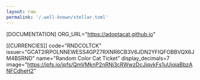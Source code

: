 ```yaml
---
layout: raw
permalink: '/.well-known/stellar.toml'
---
```

[DOCUMENTATION]
ORG_URL="https://adoptacat.github.io"

[[CURRENCIES]]
code="RNDCOLTCK"
issuer="GCAT2IRPOLNNEWESS4GPZ7RXNR6CB3V6JDN2YFIQFOBBVQX6JM4BSRND"
name="Random Color Cat Ticket"
display_decimals=7
image="https://ipfs.io/ipfs/QmVMknP2nRNj3cRWwzDcJiqykFs1uUiqiaBbzANFCdheH2"

